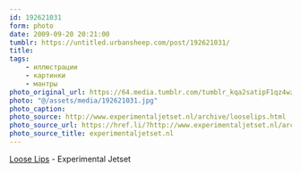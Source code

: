 ```yaml
---
id: 192621031
form: photo
date: 2009-09-20 20:21:00
tumblr: https://untitled.urbansheep.com/post/192621031/
title:
tags:
    - иллюстрации
    - картинки
    - мантры
photo_original_url: https://64.media.tumblr.com/tumblr_kqa2satipF1qz4wzio1_500.jpg
photo: "@/assets/media/192621031.jpg"
photo_caption:
photo_source: http://www.experimentaljetset.nl/archive/looselips.html
photo_source_url: https://href.li/?http://www.experimentaljetset.nl/archive/looselips.html
photo_source_title: experimentaljetset.nl
---
```


<p><a href="http://www.experimentaljetset.nl/archive/looselips.html">Loose Lips</a> - Experimental Jetset</p>
